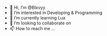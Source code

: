 - 👋 Hi, I’m @Blxvyy
- 👀 I’m interested in Developing & Programming
- 🌱 I’m currently learning Lua
- 💞️ I’m looking to collaborate on 
- 📫 How to reach me ...

<!---
Blxvyy/Blxvyy is a ✨ special ✨ repository because its `README.md` (this file) appears on your GitHub profile.
You can click the Preview link to take a look at your changes.
--->
